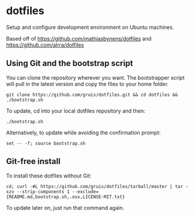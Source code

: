 # dotfiles

Setup and configure development environment on Ubuntu machines.

Based off of https://github.com/mathiasbynens/dotfiles and https://github.com/alrra/dotfiles

## Using Git and the bootstrap script 

You can clone the repository wherever
you want. The bootstrapper script will pull in the latest version and
copy the files to your home folder.

```shell
git clone https://github.com/gruis/dotfiles.git && cd dotfiles && ./bootstrap.sh 
```

To update, cd into your local dotfiles repository and then:

```shell
./bootstrap.sh
```

Alternatively, to update while avoiding the confirmation prompt:

```shell
set -- -f; source bootstrap.sh
```

## Git-free install

To install these dotfiles without Git:

```shell
cd; curl -#L https://github.com/gruis/dotfiles/tarball/master | tar -xzv --strip-components 1 --exclude={README.md,bootstrap.sh,.osx,LICENSE-MIT.txt}
```

To update later on, just run that command again.

